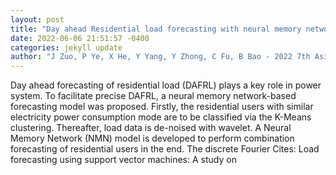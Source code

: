 ```yaml
--- 
layout: post 
title: "Day ahead Residential load forecasting with neural memory network" 
date: 2022-06-06 21:51:57 -0400 
categories: jekyll update 
author: "J Zuo, P Ye, X He, Y Yang, Y Zhong, C Fu, B Bao - 2022 7th Asia Conference , 2022" 
--- 
```

Day ahead forecasting of residential load (DAFRL) plays a key role in power system. To facilitate precise DAFRL, a neural memory network-based forecasting model was proposed. Firstly, the residential users with similar electricity power consumption mode are to be classified via the K-Means clustering. Thereafter, load data is de-noised with wavelet. A Neural Memory Network (NMN) model is developed to perform combination forecasting of residential users in the end. The discrete Fourier Cites: Load forecasting using support vector machines: A study on